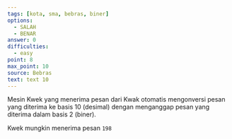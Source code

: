 ```yaml
---
tags: [kota, sma, bebras, biner]
options:
  - SALAH
  - BENAR
answer: 0
difficulties:
  - easy
point: 8
max_point: 10
source: Bebras
text: text 10
---
```


Mesin Kwek yang menerima pesan dari Kwak otomatis mengonversi pesan yang diterima ke basis 10 (desimal) dengan menganggap pesan yang diterima dalam basis $2$ (biner).

Kwek mungkin menerima pesan `198`
